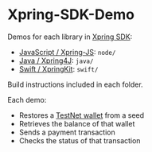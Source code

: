 # Xpring-SDK-Demo

Demos for each library in [Xpring SDK](http://github.com/xpring-sdk):
- [JavaScript / Xpring-JS](http://github.com/xpring-eng/xpring-js): `node/` 
- [Java / Xpring4J](http://github.com/xpring-eng/xpring4j): `java/`
- [Swift / XpringKit](http://github.com/xpring-eng/xpringkit): `swift/`

Build instructions included in each folder.

Each demo:
- Restores a [TestNet wallet](http://testnet.xrpl.org) from a seed
- Retrieves the balance of that wallet
- Sends a payment transaction
- Checks the status of that transaction

